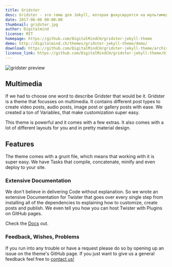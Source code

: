 ```yaml
---
title: Gridster
desc: Gridster - это тема для Jekyll, которая фокусируется на мультимедиа. Она содержит различные типы сообщений для создания видео сообщения, аудио сообщения, изображения и т.д
date: 2017-06-06 00:00:00
thumbnail: gridster.jpg
author: Digitalmind
license: MIT
homepage: https://github.com/DigitalMindCH/gridster-jekyll-theme
demo: http://digitalmind.ch/themes/gridster-jekyll-theme/demo/
download: https://github.com/DigitalMindCH/gridster-jekyll-theme/archive/master.zip
license_link: https://github.com/DigitalMindCH/gridster-jekyll-theme/blob/master/LICENCE
---
```

![gridster preview](https://github.com/DigitalMindCH/gridster-jekyll-theme/blob/master/img/gridster_preview.jpg?raw=true)

## Multimedia
If we had to choose one word to describe Gridster that would be it. Gridster is a theme that focusses on multimedia. It contains different post types to create video posts, audio posts, image post or gallery posts with ease. We created a ton of Variables, that make customization super easy.

This theme is powerful and it comes with a few extras. It also comes with a lot of different layouts for you and in pretty material design.

## Features
The theme comes with a grunt file, which means that working with it is super easy. We have Tasks that compile, concatenate, minify and even deploy to your site.

### Extensive Documentation
We don't believe in delivering Code without explanation. So we wrote an extensive Documentation for Twister that goes over every single step from installing all of the dependencies to explaining how to customize, create posts and publish. We even tell you how you can host Twister with Plugins on GitHub pages.

Check the [Docs](http://gridster.digitalmind.ch/documentation/) out.

### Feedback, Wishes, Problems
If you run into any trouble or have a request please do so by opening up an issue on the theme's GitHub page.
If you just want to give us a general feedback feel free to [contact us!](http://digitalmind.ch/contact/)

